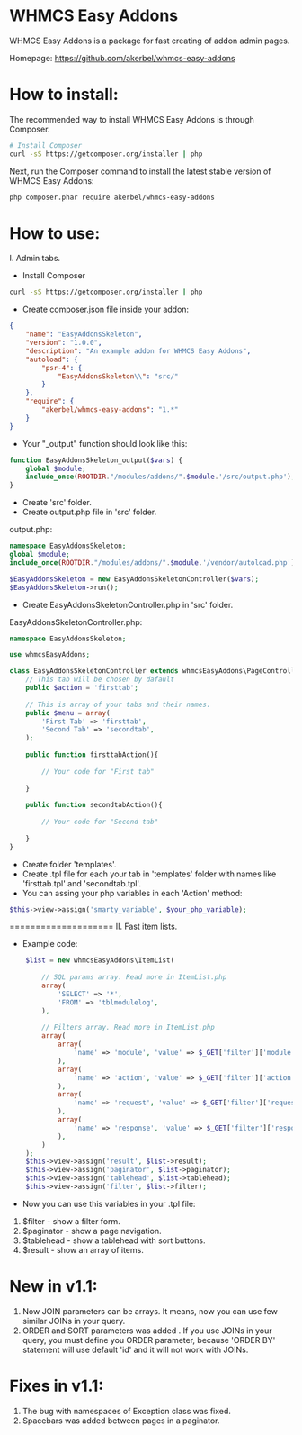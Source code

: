 WHMCS Easy Addons
=================

WHMCS Easy Addons is a package for fast creating of addon admin pages.

Homepage: https://github.com/akerbel/whmcs-easy-addons

How to install:
===============
The recommended way to install WHMCS Easy Addons is through Composer.

```bash
# Install Composer
curl -sS https://getcomposer.org/installer | php
```

Next, run the Composer command to install the latest stable version of WHMCS Easy Addons:

```bash
php composer.phar require akerbel/whmcs-easy-addons
```

How to use:
==============
I. Admin tabs.
- Install Composer
```bash
curl -sS https://getcomposer.org/installer | php
```
- Create composer.json file inside your addon:
```json
{
    "name": "EasyAddonsSkeleton",
    "version": "1.0.0",
    "description": "An example addon for WHMCS Easy Addons",
    "autoload": {
        "psr-4": {
            "EasyAddonsSkeleton\\": "src/"
        }
    },
    "require": {
        "akerbel/whmcs-easy-addons": "1.*"
    }
}
```
- Your "_output" function should look like this:
```php
function EasyAddonsSkeleton_output($vars) {
	global $module;
    include_once(ROOTDIR."/modules/addons/".$module.'/src/output.php'); 
}
```
- Create 'src' folder.
- Create output.php file in 'src' folder.

output.php:
```php
namespace EasyAddonsSkeleton;
global $module;
include_once(ROOTDIR."/modules/addons/".$module.'/vendor/autoload.php');

$EasyAddonsSkeleton = new EasyAddonsSkeletonController($vars);
$EasyAddonsSkeleton->run();
```
- Create EasyAddonsSkeletonController.php in 'src' folder.

EasyAddonsSkeletonController.php:
```php
namespace EasyAddonsSkeleton;

use whmcsEasyAddons;

class EasyAddonsSkeletonController extends whmcsEasyAddons\PageController {
    // This tab will be chosen by dafault
    public $action = 'firsttab';
	
    // This is array of your tabs and their names.
	public $menu = array(
		'First Tab' => 'firsttab',
        'Second Tab' => 'secondtab',
	);
	
	public function firsttabAction(){
		
        // Your code for "First tab"
		
	}
    
    public function secondtabAction(){
		
        // Your code for "Second tab"
        
	}
}
```
- Create folder 'templates'.
- Create .tpl file for each your tab in 'templates' folder with names like 'firsttab.tpl' and 'secondtab.tpl'.
- You can assing your php variables in each 'Action' method:
```php
$this->view->assign('smarty_variable', $your_php_variable);
```

====================
II. Fast item lists.
- Example code:
```php
    $list = new whmcsEasyAddons\ItemList(
    
        // SQL params array. Read more in ItemList.php
        array(
            'SELECT' => '*',
            'FROM' => 'tblmodulelog',
        ),
        
        // Filters array. Read more in ItemList.php
        array(
            array(
                'name' => 'module', 'value' => $_GET['filter']['module'], 'description' => 'module'
            ),
            array(
                'name' => 'action', 'value' => $_GET['filter']['action'], 'description' => 'action'
            ),
            array(
                'name' => 'request', 'value' => $_GET['filter']['request'], 'description' => 'request', 'type' => 'LIKE'
            ),
            array(
                'name' => 'response', 'value' => $_GET['filter']['response'], 'description' => 'response', 'type' => 'LIKE'
            ),
        )
    );
    $this->view->assign('result', $list->result);
    $this->view->assign('paginator', $list->paginator);
    $this->view->assign('tablehead', $list->tablehead);
    $this->view->assign('filter', $list->filter);
```
- Now you can use this variables in your .tpl file:

1. $filter - show a filter form.
2. $paginator - show a page navigation.
3. $tablehead - show a tablehead with sort buttons.
4. $result - show an array of items.

New in v1.1:
==============
1. Now JOIN parameters can be arrays. It means, now you can use few similar JOINs in your query.
2. ORDER and SORT parameters was added . If you use JOINs in your query, you must define you ORDER parameter, because 'ORDER BY' statement will use default 'id' and it will not work with JOINs.

Fixes in v1.1:
==============
1. The bug with namespaces of Exception class was fixed.
2. Spacebars was added between pages in a paginator.